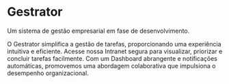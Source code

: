 
# Gestrator

Um sistema de gestão empresarial em fase de desenvolvimento. 

  O Gestrator simplifica a gestão de tarefas, proporcionando uma experiência intuitiva e eficiente.
 Acesse nossa Intranet segura para visualizar, priorizar e concluir tarefas facilmente.
 Com um Dashboard abrangente e notificações automáticas, promovemos uma abordagem colaborativa que impulsiona o desempenho organizacional.


